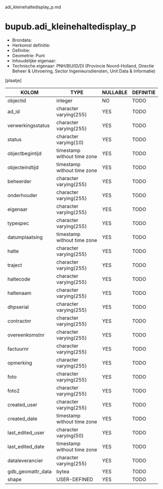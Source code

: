 adi_kleinehaltedisplay_p.md

# bupub.adi_kleinehaltedisplay_p


* Brondata: 
* Herkomst definitie: 
* Definitie: 
* Geometrie: Punt
* Inhoudelijke eigenaar: 
* Technische eigenaar: PNH/BU/ID/DI (Provincie Noord-Holland, Directie Beheer & Uitvoering, Sector Ingenieursdiensten, Unit Data & Informatie)

[plaatje]


|KOLOM                            |TYPE                       |NULLABLE|DEFINITIE|
|------                           |----                       |-----   |-----    |
|objectid                         |integer                    |NO      |TODO|
|ad_id                            |character varying(255)     |YES     |TODO|
|verwerkingsstatus                |character varying(255)     |YES     |TODO|
|status                           |character varying(10)      |YES     |TODO|
|objectbegintijd                  |timestamp without time zone|YES     |TODO|
|objecteindtijd                   |timestamp without time zone|YES     |TODO|
|beheerder                        |character varying(255)     |YES     |TODO|
|onderhouder                      |character varying(255)     |YES     |TODO|
|eigenaar                         |character varying(255)     |YES     |TODO|
|typespec                         |character varying(255)     |YES     |TODO|
|datumplaatsing                   |timestamp without time zone|YES     |TODO|
|halte                            |character varying(255)     |YES     |TODO|
|traject                          |character varying(255)     |YES     |TODO|
|haltecode                        |character varying(255)     |YES     |TODO|
|haltenaam                        |character varying(255)     |YES     |TODO|
|dhpserial                        |character varying(255)     |YES     |TODO|
|contractnr                       |character varying(255)     |YES     |TODO|
|overeenkomstnr                   |character varying(255)     |YES     |TODO|
|factuurnr                        |character varying(255)     |YES     |TODO|
|opmerking                        |character varying(255)     |YES     |TODO|
|foto                             |character varying(255)     |YES     |TODO|
|foto2                            |character varying(255)     |YES     |TODO|
|created_user                     |character varying(255)     |YES     |TODO|
|created_date                     |timestamp without time zone|YES     |TODO|
|last_edited_user                 |character varying(50)      |YES     |TODO|
|last_edited_date                 |timestamp without time zone|YES     |TODO|
|dataleverancier                  |character varying(255)     |YES     |TODO|
|gdb_geomattr_data                |bytea                      |YES     |TODO|
|shape                            |USER-DEFINED               |YES     |TODO|
